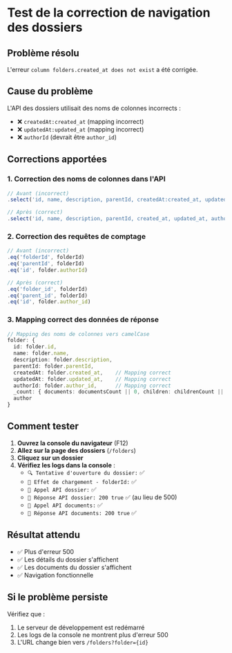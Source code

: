 # Test de la correction de navigation des dossiers

## Problème résolu
L'erreur `column folders.created_at does not exist` a été corrigée.

## Cause du problème
L'API des dossiers utilisait des noms de colonnes incorrects :
- ❌ `createdAt:created_at` (mapping incorrect)
- ❌ `updatedAt:updated_at` (mapping incorrect)
- ❌ `authorId` (devrait être `author_id`)

## Corrections apportées

### 1. Correction des noms de colonnes dans l'API
```typescript
// Avant (incorrect)
.select('id, name, description, parentId, createdAt:created_at, updatedAt:updated_at, authorId')

// Après (correct)
.select('id, name, description, parentId, created_at, updated_at, author_id')
```

### 2. Correction des requêtes de comptage
```typescript
// Avant (incorrect)
.eq('folderId', folderId)
.eq('parentId', folderId)
.eq('id', folder.authorId)

// Après (correct)
.eq('folder_id', folderId)
.eq('parent_id', folderId)
.eq('id', folder.author_id)
```

### 3. Mapping correct des données de réponse
```typescript
// Mapping des noms de colonnes vers camelCase
folder: {
  id: folder.id,
  name: folder.name,
  description: folder.description,
  parentId: folder.parentId,
  createdAt: folder.created_at,    // Mapping correct
  updatedAt: folder.updated_at,    // Mapping correct
  authorId: folder.author_id,      // Mapping correct
  _count: { documents: documentsCount || 0, children: childrenCount || 0 },
  author
}
```

## Comment tester

1. **Ouvrez la console du navigateur** (F12)
2. **Allez sur la page des dossiers** (`/folders`)
3. **Cliquez sur un dossier**
4. **Vérifiez les logs dans la console** :
   - `🔍 Tentative d'ouverture du dossier:` ✅
   - `🔄 Effet de chargement - folderId:` ✅
   - `📁 Appel API dossier:` ✅
   - `📁 Réponse API dossier: 200 true` ✅ (au lieu de 500)
   - `📄 Appel API documents:` ✅
   - `📄 Réponse API documents: 200 true` ✅

## Résultat attendu

- ✅ Plus d'erreur 500
- ✅ Les détails du dossier s'affichent
- ✅ Les documents du dossier s'affichent
- ✅ Navigation fonctionnelle

## Si le problème persiste

Vérifiez que :
1. Le serveur de développement est redémarré
2. Les logs de la console ne montrent plus d'erreur 500
3. L'URL change bien vers `/folders?folder={id}`
